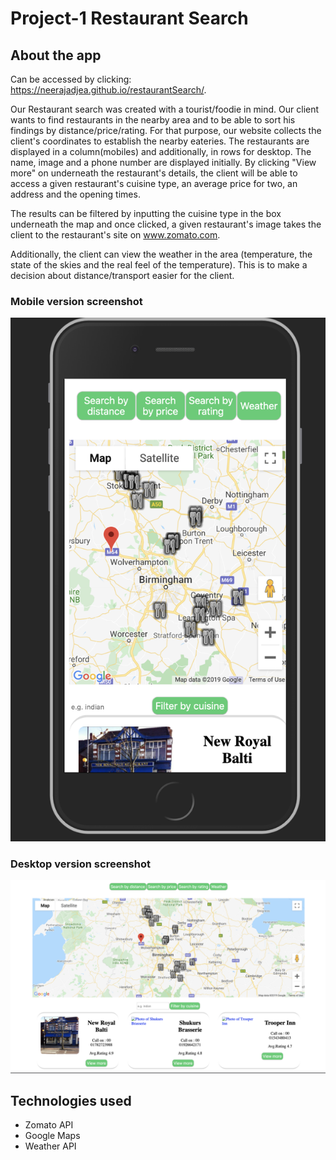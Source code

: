 # Project-1 Restaurant Search

## About the app


Can be accessed by clicking: https://neerajadjea.github.io/restaurantSearch/.

Our Restaurant search was created with a tourist/foodie in mind. Our client wants to find restaurants in the nearby area and to be able to sort his findings by distance/price/rating. For that purpose, our website collects the client's coordinates to establish the nearby eateries. The restaurants are displayed in a column(mobiles) and additionally, in rows for desktop. The name, image and a phone number are displayed initially. By clicking "View more" on underneath the restaurant's details, the client will be able to access a given restaurant's cuisine type, an average price for two, an address and the opening times.

The results can be filtered by inputting the cuisine type in the box underneath the map and once clicked, a given restaurant's image takes the client to the restaurant's site on www.zomato.com.

Additionally, the client can view the weather in the area (temperature, the state of the skies and the real feel of the temperature). This is to make a decision about distance/transport easier for the client.

### Mobile version screenshot

![Image of the Restaurant Search Mobile Version](Project-1-Mobile.png)

### Desktop version screenshot

![Image of the Restaurant Search Desktop Version](Project-1-Desktop.png)

## Technologies used

- Zomato API
- Google Maps
- Weather API
